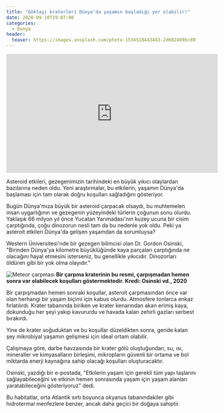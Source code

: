 ```yaml
---
title: "Göktaşı kraterleri Dünya'da yaşamın başladığı yer olabilir!"
date: 2020-09-10T19:07:00
categories:
  - Dunya
header:
  teaser: https://images.unsplash.com/photo-1534518443443-2d602409bc89?ixlib=rb-1.2.1&ixid=eyJhcHBfaWQiOjEyMDd9&auto=format&fit=crop&w=500&q=60
---
```

<iframe width="560" height="315" src="https://www.youtube.com/embed/Mrw1r6ZGClc" frameborder="0" allow="accelerometer; autoplay; encrypted-media; gyroscope; picture-in-picture" allowfullscreen></iframe>

Asteroid etkileri, gezegenimizin tarihindeki en büyük yıkıcı olaylardan bazılarına neden oldu. Yeni araştırmalar, bu etkilerin, yaşamın Dünya'da başlaması için tam olarak doğru koşulları sağladığını gösteriyor.

Bugün Dünya'mıza büyük bir asteroid çarpacak olsaydı, bu muhtemelen insan uygarlığının ve gezegenin yüzeyindeki türlerin çoğunun sonu olurdu. Yaklaşık 66 milyon yıl önce Yucatan Yarımadası'nın kuzey ucuna bir cisim çarptığında, çoğu dinozorun nesli tam da bu nedenle yok oldu. Peki ya asteroit etkileri Dünya'da gelişen yaşamdan da sorumluysa?

Western Üniversitesi'nde bir gezegen bilimcisi olan Dr. Gordon Osinski, "Birinden Dünya'ya kilometre büyüklüğünde kaya parçaları çarptığında ne olacağını hayal etmesini isterseniz, bu genellikle yıkıcıdır. Dinozorları öldüren gibi bir yok olma olayıdır."

![Meteor çarpması](https://images.twnmm.com/c55i45ef3o2a/5EwRtB6wFFvtffs0bImisG/8ea6947235054c8a6fe3456cfd649e73/Meteorite-Impacts-Origin-Life-Oz-1.jpg?w=680&fm=jpg) **Bir çarpma kraterinin bu resmi, çarpışmadan hemen sonra var olabilecek koşulları göstermektedir. Kredi: Osinski vd., 2020**

Bir çarpışmadan hemen sonraki koşullar, asteroit çarpmasından önce var olan herhangi bir yaşam biçimi için kabus olurdu. Atmosfere tonlarca enkaz fırlatılırdı. Krater tabanında biriken ve krater kenarından akan erimiş kaya, dokunduğu her şeyi yakıp kavururdu ve havada kalan zehirli gazları serbest bırakırdı.

Yine de krater soğuduktan ve bu koşullar düzeldikten sonra, geride kalan şey mikrobiyal yaşamın gelişmesi için ideal ortam olabilir.

Çalışmaya göre, darbe havzasında bir krater gölü oluştuğundan, su, ısı, mineraller ve kimyasalların birleşimi, mikropların güvenli bir ortama ve bol miktarda enerji kaynağına sahip olacağı koşulları oluşturacaktır.

Osinski, yazdığı bir e-postada, "Etkilerin yaşam için gerekli tüm yapı taşlarını sağlayabileceğini ve etkinin hemen sonrasında yaşam için yaşam alanları yaratabileceğini gösteriyoruz" dedi.

Bu habitatlar, orta Atlantik sırtı boyunca okyanus tabanındakiler gibi hidrotermal menfezlere benzer, ancak daha geçici bir doğaya sahiptir.

